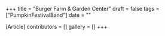 +++
title = "Burger Farm & Garden Center"
draft = false
tags = ["PumpkinFestivalBand"]
date = ""

[Article]
contributors = []
gallery = []
+++